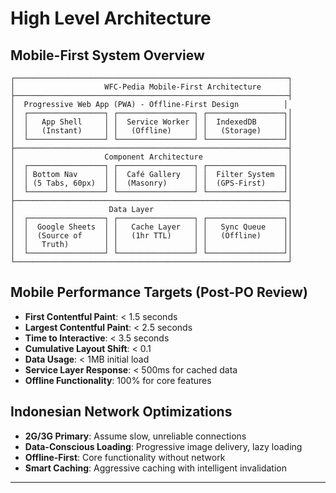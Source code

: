 # High Level Architecture

## Mobile-First System Overview

```
┌─────────────────────────────────────────────────────────────┐
│                    WFC-Pedia Mobile-First Architecture      │
├─────────────────────────────────────────────────────────────┤
│  Progressive Web App (PWA) - Offline-First Design          │
│  ┌─────────────────┐ ┌─────────────────┐ ┌─────────────────┐│
│  │   App Shell     │ │  Service Worker │ │  IndexedDB      ││
│  │   (Instant)     │ │   (Offline)     │ │   (Storage)     ││
│  └─────────────────┘ └─────────────────┘ └─────────────────┘│
├─────────────────────────────────────────────────────────────┤
│                    Component Architecture                   │
│  ┌─────────────────┐ ┌─────────────────┐ ┌─────────────────┐│
│  │ Bottom Nav      │ │  Café Gallery   │ │  Filter System  ││
│  │ (5 Tabs, 60px)  │ │  (Masonry)      │ │  (GPS-First)    ││
│  └─────────────────┘ └─────────────────┘ └─────────────────┘│
├─────────────────────────────────────────────────────────────┤
│                     Data Layer                              │
│  ┌─────────────────┐ ┌─────────────────┐ ┌─────────────────┐│
│  │  Google Sheets  │ │   Cache Layer   │ │   Sync Queue    ││
│  │  (Source of     │ │   (1hr TTL)     │ │   (Offline)     ││
│  │   Truth)        │ │                 │ │                 ││
│  └─────────────────┘ └─────────────────┘ └─────────────────┘│
└─────────────────────────────────────────────────────────────┘
```

## Mobile Performance Targets (Post-PO Review)

- **First Contentful Paint**: < 1.5 seconds
- **Largest Contentful Paint**: < 2.5 seconds
- **Time to Interactive**: < 3.5 seconds
- **Cumulative Layout Shift**: < 0.1
- **Data Usage**: < 1MB initial load
- **Service Layer Response**: < 500ms for cached data
- **Offline Functionality**: 100% for core features

## Indonesian Network Optimizations

- **2G/3G Primary**: Assume slow, unreliable connections
- **Data-Conscious Loading**: Progressive image delivery, lazy loading
- **Offline-First**: Core functionality without network
- **Smart Caching**: Aggressive caching with intelligent invalidation

---
